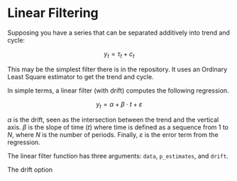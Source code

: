 # Linear Filtering

Supposing you have a series that can be separated additively into trend and cycle:

```math
y_t = \tau_t + c_t
```

This may be the simplest filter there is in the repository. It uses an Ordinary Least Square estimator to get the trend and cycle.

In simple terms, a linear filter (with drift) computes the following regression. 

```math
y_t = \alpha + \beta \cdot t + \varepsilon
```

$\alpha$ is the drift, seen as the intersection between the trend and the vertical axis. $\beta$ is the slope of time ($t$) where time is defined as a sequence from $1$ to $N$, where $N$ is the number of periods. Finally, $\varepsilon$ is the error term from the regression.

The linear filter function has three arguments: `data`, `p_estimates`, and `drift`. 

The drift option 
